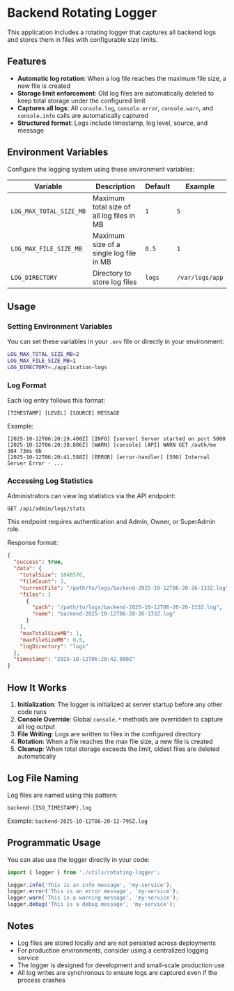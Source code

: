 # Backend Rotating Logger

This application includes a rotating logger that captures all backend logs and stores them in files with configurable size limits.

## Features

- **Automatic log rotation**: When a log file reaches the maximum file size, a new file is created
- **Storage limit enforcement**: Old log files are automatically deleted to keep total storage under the configured limit
- **Captures all logs**: All `console.log`, `console.error`, `console.warn`, and `console.info` calls are automatically captured
- **Structured format**: Logs include timestamp, log level, source, and message

## Environment Variables

Configure the logging system using these environment variables:

| Variable | Description | Default | Example |
|----------|-------------|---------|---------|
| `LOG_MAX_TOTAL_SIZE_MB` | Maximum total size of all log files in MB | `1` | `5` |
| `LOG_MAX_FILE_SIZE_MB` | Maximum size of a single log file in MB | `0.5` | `1` |
| `LOG_DIRECTORY` | Directory to store log files | `logs` | `/var/logs/app` |

## Usage

### Setting Environment Variables

You can set these variables in your `.env` file or directly in your environment:

```bash
LOG_MAX_TOTAL_SIZE_MB=2
LOG_MAX_FILE_SIZE_MB=1
LOG_DIRECTORY=./application-logs
```

### Log Format

Each log entry follows this format:

```
[TIMESTAMP] [LEVEL] [SOURCE] MESSAGE
```

Example:
```
[2025-10-12T06:20:29.400Z] [INFO] [server] Server started on port 5000
[2025-10-12T06:20:38.806Z] [WARN] [console] [API] WARN GET /auth/me 304 73ms 0b
[2025-10-12T06:20:41.588Z] [ERROR] [error-handler] [500] Internal Server Error - ...
```

### Accessing Log Statistics

Administrators can view log statistics via the API endpoint:

```
GET /api/admin/logs/stats
```

This endpoint requires authentication and Admin, Owner, or SuperAdmin role.

Response format:
```json
{
  "success": true,
  "data": {
    "totalSize": 1048576,
    "fileCount": 3,
    "currentFile": "/path/to/logs/backend-2025-10-12T06-20-26-133Z.log",
    "files": [
      {
        "path": "/path/to/logs/backend-2025-10-12T06-20-26-133Z.log",
        "name": "backend-2025-10-12T06-20-26-133Z.log"
      }
    ],
    "maxTotalSizeMB": 1,
    "maxFileSizeMB": 0.5,
    "logDirectory": "logs"
  },
  "timestamp": "2025-10-12T06:20:42.000Z"
}
```

## How It Works

1. **Initialization**: The logger is initialized at server startup before any other code runs
2. **Console Override**: Global `console.*` methods are overridden to capture all log output
3. **File Writing**: Logs are written to files in the configured directory
4. **Rotation**: When a file reaches the max file size, a new file is created
5. **Cleanup**: When total storage exceeds the limit, oldest files are deleted automatically

## Log File Naming

Log files are named using this pattern:
```
backend-{ISO_TIMESTAMP}.log
```

Example: `backend-2025-10-12T06-20-12-795Z.log`

## Programmatic Usage

You can also use the logger directly in your code:

```typescript
import { logger } from './utils/rotating-logger';

logger.info('This is an info message', 'my-service');
logger.error('This is an error message', 'my-service');
logger.warn('This is a warning message', 'my-service');
logger.debug('This is a debug message', 'my-service');
```

## Notes

- Log files are stored locally and are not persisted across deployments
- For production environments, consider using a centralized logging service
- The logger is designed for development and small-scale production use
- All log writes are synchronous to ensure logs are captured even if the process crashes
